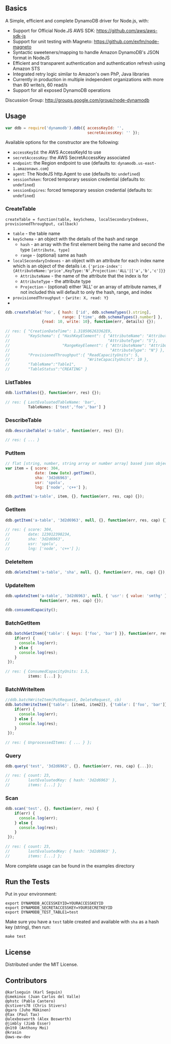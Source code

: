 ## Basics

A Simple, efficient and complete DynamoDB driver for Node.js, with:

- Support for Official Node.JS AWS SDK: https://github.com/aws/aws-sdk-js
- Support for unit testing with Magneto: https://github.com/exfm/node-magneto
- Syntactic sweeteners/mapping to handle Amazon DynamoDB's JSON format in NodeJS
- Efficient and transparent authentication and authentication refresh using Amazon STS
- Integrated retry logic similar to Amazon's own PhP, Java libraries
- Currently in production in multiple independent organizations with more than 80 write/s, 60 read/s
- Support for all exposed DynamoDB operations

Discussion Group: http://groups.google.com/group/node-dynamodb

## Usage

```JavaScript
var ddb = require('dynamodb').ddb({ accessKeyId: '',
                                    secretAccessKey: '' });
```

Available options for the constructor are the following:

- `accessKeyId`: the AWS AccessKeyId to use
- `secretAccessKey`: the AWS SecretAccessKey associated
- `endpoint`: the Region endpoint to use (defaults to: `dynamodb.us-east-1.amazonaws.com`)
- `agent`: The NodeJS http.Agent to use (defaults to: `undefined`)
- `sessionToken`: forced temporary session credential (defaults to: `undefined`)
- `sessionExpires`: forced temeporary session credential (defaults to: `undefined`)


### CreateTable

    createTable = function(table, keySchema, localSecondaryIndexes, provisionedThroughput, callback)

* `table` - the table name
* `keySchema` - an object with the details of the hash and range
    * `hash` - an array with the first element being the name and second the type `[attribute, type]`
    * `range` - (optional) same as hash
* `localSecondaryIndexes` - an object with an attribute for each index name which is an object of the details
    i.e. `{'price-index':{AttributeName:'price',KeyType:'N',Projection:'ALL'|['a','b','c']}}`
    * `AttributeName` - the name of the attribute that the index is for
    * `AttributeType` - the attribute type
    * `Projection` - (optional) either 'ALL' or an array of attribute names, if not included this will default to only the hash, range, and index
* `provisionedThroughput` - `{write: X, read: Y}`
*

```JavaScript
ddb.createTable('foo', { hash: ['id', ddb.schemaTypes().string],
                         range: ['time', ddb.schemaTypes().number] },
                {read: 10, write: 10}, function(err, details) {});
                    
// res: { "CreationDateTime": 1.310506263362E9,
//        "KeySchema": { "HashKeyElement": { "AttributeName": "AttributeName1",
//                                           "AttributeType": "S"},
//                       "RangeKeyElement": { "AttributeName": "AttributeName2",
//                                            "AttributeType": "N"} },
//        "ProvisionedThroughput":{ "ReadCapacityUnits": 5,
//                                  "WriteCapacityUnits": 10 },
//        "TableName":"Table1",
//        "TableStatus":"CREATING" }
```

### ListTables 

```JavaScript
ddb.listTables({}, function(err, res) {});
    
// res: { LastEvaluatedTableName: 'bar',
          TableNames: ['test','foo','bar'] }
```

### DescribeTable

```JavaScript
ddb.describeTable('a-table', function(err, res) {});

// res: { ... }
```

### PutItem

```JavaScript
// flat [string, number, string array or number array] based json object
var item = { score: 304,
             date: (new Date).getTime(),
             sha: '3d2d6963',
             usr: 'spolu',
             lng: ['node', 'c++'] };

ddb.putItem('a-table', item, {}, function(err, res, cap) {});
```

### GetItem

```JavaScript
ddb.getItem('a-table', '3d2d6963', null, {}, function(err, res, cap) {});
 
// res: { score: 304,
//        date: 123012398234,
//        sha: '3d2d6963',
//        usr: 'spolu',
//        lng: ['node', 'c++'] };
```

### DeleteItem 

```JavaScript
ddb.deleteItem('a-table', 'sha', null, {}, function(err, res, cap) {});
```

### UpdateItem 

```JavaScript
ddb.updateItem('a-table', '3d2d6963', null, { 'usr': { value: 'smthg' } }, {},
               function(err, res, cap) {});

ddb.consumedCapacity();
```

### BatchGetItem

```JavaScript
ddb.batchGetItem({'table': { keys: ['foo', 'bar'] }}, function(err, res) {
    if(err) {
      console.log(err);
    } else {
      console.log(res);
    }
 });
    
// res: { ConsumedCapacityUnits: 1.5,
          items: [...] };
```

### BatchWriteItem
    
```JavaScript
//ddb.batchWriteItem(PutRequest, DeleteRequest, cb)
ddb.batchWriteItem({'table': [item1, item2]}, {'table': ['foo', 'bar']}, function(err, res) {
    if(err) {
      console.log(err);
    } else {
      console.log(res);
    }
 });
    
// res: { UnprocessedItems: { ... } };
```

### Query          

```JavaScript
ddb.query('test', '3d2d6963', {}, function(err, res, cap) {...});

// res: { count: 23,
//        lastEvaluatedKey: { hash: '3d2d6963' },
//        items: [...] };
```

### Scan

```JavaScript
ddb.scan('test', {}, function(err, res) {
    if(err) {
      console.log(err);
    } else {
      console.log(res);
    }
 });
    
// res: { count: 23,
//        lastEvaluatedKey: { hash: '3d2d6963' },
//        items: [...] };
```


More complete usage can be found in the examples directory

## Run the Tests

Put in your environment:

    export DYNAMODB_ACCESSKEYID=YOURACCESSKEYID
    export DYNAMODB_SECRETACCESSKEY=YOURSECRETKEYID
    export DYNAMODB_TEST_TABLE1=test

Make sure you have a `test` table created and available with `sha` as a hash key (string), then run:

    make test

## License

Distributed under the MIT License.

## Contributors

    @karlseguin (Karl Seguin)
    @imekinox (Juan Carlos del Valle)
    @phstc (Pablo Cantero)
    @cstivers78 (Chris Stivers)
    @garo (Juho Mäkinen)
    @tax (Paul Tax)
    @alexbosworth (Alex Bosworth)
    @jimbly (Jimb Esser)
    @n1t0 (Anthony Moi)
    @krasin
    @aws-ew-dev
